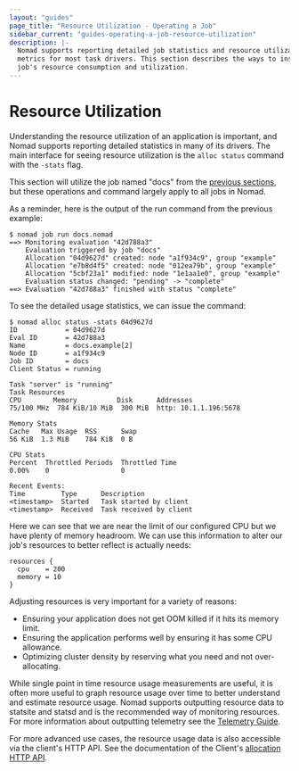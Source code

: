 ```yaml
---
layout: "guides"
page_title: "Resource Utilization - Operating a Job"
sidebar_current: "guides-operating-a-job-resource-utilization"
description: |-
  Nomad supports reporting detailed job statistics and resource utilization
  metrics for most task drivers. This section describes the ways to inspect a
  job's resource consumption and utilization.
---
```


# Resource Utilization

Understanding the resource utilization of an application is important, and Nomad
supports reporting detailed statistics in many of its drivers. The main
interface for seeing resource utilization is the `alloc status` command with the
`-stats` flag.

This section will utilize the job named "docs" from the [previous
sections](/guides/operating-a-job/submitting-jobs.html), but these operations
and command largely apply to all jobs in Nomad.

As a reminder, here is the output of the run command from the previous example:

```text
$ nomad job run docs.nomad
==> Monitoring evaluation "42d788a3"
    Evaluation triggered by job "docs"
    Allocation "04d9627d" created: node "a1f934c9", group "example"
    Allocation "e7b8d4f5" created: node "012ea79b", group "example"
    Allocation "5cbf23a1" modified: node "1e1aa1e0", group "example"
    Evaluation status changed: "pending" -> "complete"
==> Evaluation "42d788a3" finished with status "complete"
```

To see the detailed usage statistics, we can issue the command:

```shell
$ nomad alloc status -stats 04d9627d
ID            = 04d9627d
Eval ID       = 42d788a3
Name          = docs.example[2]
Node ID       = a1f934c9
Job ID        = docs
Client Status = running

Task "server" is "running"
Task Resources
CPU        Memory          Disk      Addresses
75/100 MHz  784 KiB/10 MiB  300 MiB  http: 10.1.1.196:5678

Memory Stats
Cache   Max Usage  RSS      Swap
56 KiB  1.3 MiB    784 KiB  0 B

CPU Stats
Percent  Throttled Periods  Throttled Time
0.00%    0                  0

Recent Events:
Time         Type      Description
<timestamp>  Started   Task started by client
<timestamp>  Received  Task received by client
```

Here we can see that we are near the limit of our configured CPU but we have
plenty of memory headroom. We can use this information to alter our job's
resources to better reflect is actually needs:

```hcl
resources {
  cpu    = 200
  memory = 10
}
```

Adjusting resources is very important for a variety of reasons:

* Ensuring your application does not get OOM killed if it hits its memory limit.
* Ensuring the application performs well by ensuring it has some CPU allowance.
* Optimizing cluster density by reserving what you need and not over-allocating.

While single point in time resource usage measurements are useful, it is often
more useful to graph resource usage over time to better understand and estimate
resource usage. Nomad supports outputting resource data to statsite and statsd
and is the recommended way of monitoring resources. For more information about
outputting telemetry see the [Telemetry Guide](/docs/telemetry/index.html).

For more advanced use cases, the resource usage data is also accessible via the
client's HTTP API. See the documentation of the Client's [allocation HTTP
API](/api/client.html).
